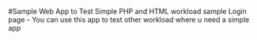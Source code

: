 #Sample Web App to Test Simple PHP and HTML workload
sample Login page - You can use this app to test other workload where u need a simple app
